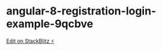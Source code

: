 # angular-8-registration-login-example-9qcbve

[Edit on StackBlitz ⚡️](https://stackblitz.com/edit/angular-8-registration-login-example-9qcbve)